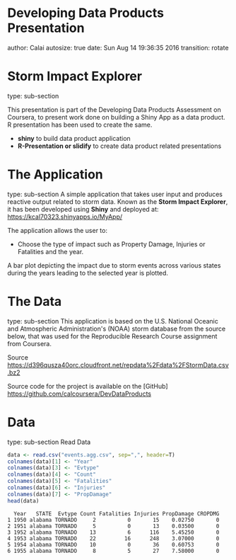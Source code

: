 Developing Data Products Presentation 
========================================================
author: Calai
autosize: true
date: Sun Aug 14 19:36:35 2016
transition: rotate


Storm Impact Explorer
========================================================
type: sub-section

This presentation is part of the Developing Data Products Assessment on Coursera, to present work done on building a Shiny App as a data product.  R presentation has been used to create the same. 

- **shiny** to build data product application
- **R-Presentation or slidify** to create data product related presentations

The Application
========================================================
type: sub-section
A simple application that takes user input and produces reactive output related to storm data.  Known as the  **Storm Impact Explorer**, it has been developed  using **Shiny** and deployed at: 
https://kcal70323.shinyapps.io/MyApp/


The application allows the user to:

- Choose the type of impact such as Property Damage, Injuries or Fatalities and the year.

A bar plot depicting the impact due to storm events across various states during the years leading to the selected year is plotted.

The Data
========================================================
type: sub-section
This application is based on the U.S. National Oceanic and Atmospheric Administration's (NOAA) storm database from the source below, that was used for the Reproducible Research Course assignment from Coursera.

Source https://d396qusza40orc.cloudfront.net/repdata%2Fdata%2FStormData.csv.bz2

Source code for the project is available on the [GitHub] https://github.com/calcoursera/DevDataProducts


Data
=====================
type: sub-section
Read Data

```r
data <- read.csv("events.agg.csv", sep=",", header=T)
colnames(data)[1] <- "Year"
colnames(data)[3] <- "Evtype"
colnames(data)[4] <- "Count"
colnames(data)[5] <- "Fatalities"
colnames(data)[6] <- "Injuries"
colnames(data)[7] <- "PropDamage"
head(data)
```

```
  Year   STATE  Evtype Count Fatalities Injuries PropDamage CROPDMG
1 1950 alabama TORNADO     2          0       15    0.02750       0
2 1951 alabama TORNADO     5          0       13    0.03500       0
3 1952 alabama TORNADO    13          6      116    5.45250       0
4 1953 alabama TORNADO    22         16      248    3.07000       0
5 1954 alabama TORNADO    10          0       36    0.60753       0
6 1955 alabama TORNADO     8          5       27    7.58000       0
```

